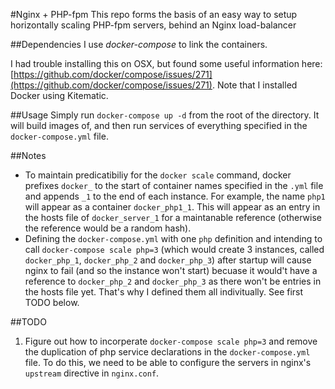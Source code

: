 #Nginx + PHP-fpm
This repo forms the basis of an easy way to setup horizontally scaling PHP-fpm servers, behind an Nginx load-balancer

##Dependencies
I use *docker-compose* to link the containers.

I had trouble installing this on OSX, but found some useful information here: [https://github.com/docker/compose/issues/271](https://github.com/docker/compose/issues/271). Note that I installed Docker using Kitematic.

##Usage
Simply run `docker-compose up -d` from the root of the directory. It will build images of, and then run services of everything specified in the `docker-compose.yml` file.

##Notes
* To maintain predicatibiliy for the `docker scale` command, docker prefixes `docker_` to the start of container names specified in the `.yml` file and appends `_1` to the end of each instance. For example, the name `php1` will appear as a container `docker_php1_1`. This will appear as an entry in the hosts file of `docker_server_1` for a maintanable reference (otherwise the reference would be a random hash).
* Defining the `docker-compose.yml` with one `php` definition and intending to call `docker-compose scale php=3` (which would create 3 instances, called `docker_php_1`, `docker_php_2` and `docker_php_3`) after startup will cause nginx to fail (and so the instance won't start) becuase it would't have a reference to `docker_php_2` and `docker_php_3` as there won't be entries in the hosts file yet. That's why I defined them all indivitually. See first TODO below.

##TODO
1. Figure out how to incorperate `docker-compose scale php=3` and remove the duplication of php service declarations in the `docker-compose.yml` file. To do this, we need to be able to configure the servers in nginx's `upstream` directive in `nginx.conf`.

